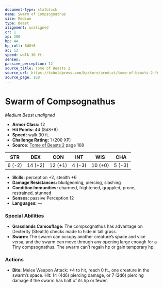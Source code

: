 ```yaml
---
document-type: statblock
name: Swarm of Compsognathus
size: Medium
type: Beast
alignment: unaligned
cr: 1
xp: 200
hp: 44
hp_roll: 8d8+8
ac: 12
speed: walk 30 ft.
senses: 
passive_perception: 12
source_title: Tome of Beasts 2
source_url: https://koboldpress.com/kpstore/product/tome-of-beasts-2-for-5th-edition
source_page: 108
---
```


# Swarm of Compsognathus

*Medium* *Beast* *unaligned*

- **Armor Class:** 12
- **Hit Points:** 44 (8d8+8)
- **Speed:** walk 30 ft.
- **Challenge Rating:** 1 (200 XP)
- **Source:** [Tome of Beasts 2](https://koboldpress.com/kpstore/product/tome-of-beasts-2-for-5th-edition) page 108

| STR | DEX | CON | INT | WIS | CHA |
| --- | --- | --- | --- | --- | --- |
| 6 (-2) | 14 (+2) | 12 (+1) | 4 (-3) | 10 (+0) | 5 (-3) |

- **Skills:** perception +2, stealth +6
- **Damage Resistances:** bludgeoning, piercing, slashing
- **Condition Immunities:** charmed, frightened, grappled, prone, restrained, stunned
- **Senses:** passive Perception 12
- **Languages:** —

### Special Abilities

- **Grasslands Camouflage:** The compsognathus has advantage on Dexterity (Stealth) checks made to hide in tall grass.
- **Swarm:** The swarm can occupy another creature’s space and vice versa, and the swarm can move through any opening large enough for a Tiny compsognathus. The swarm can’t regain hp or gain temporary hp.

### Actions

- **Bite:** Melee Weapon Attack: +4 to hit, reach 0 ft., one creature in the swarm’s space. Hit: 14 (4d6) piercing damage, or 7 (2d6) piercing damage if the swarm has half of its hp or fewer.
